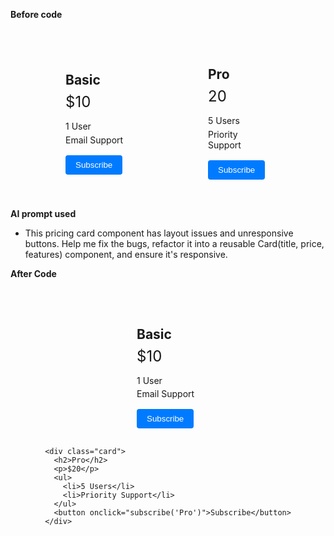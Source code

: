 **Before code**
 <div class="pricing">
  <div class="card">
    <h2>Basic</h2>
    <p>$10</p>
    <ul>
      <li>1 User</li>
      <li>Email Support</li>
    </ul>
    <button>Subscribe</button>
  </div>
  <div class="card">
    <h2>Pro</h2>
    <p>20</p>
    <ul>
      <li>5 Users</li>
      <li>Priority Support</li>
    </ul>
    <button>Subscribe</button>
  </div>
</div>
<style>
.pricing {
  display: block;
}
.card {
  width: 100px;
  margin: auto;
}
</style>
<script>
document.querySelector("button").addEventListener("click", () => {
  alert("Subscribed!");
});
</script> 

**AI prompt used**
- This pricing card component has layout issues and unresponsive buttons. Help me fix the bugs, refactor it into a reusable Card(title, price, features) component, and ensure it's responsive.

**After Code**

 <!DOCTYPE html>
<html lang="en">
<head>
  <meta charset="UTF-8" />
  <meta name="viewport" content="width=device-width, initial-scale=1.0"/>
  <title>Pricing Cards</title>
  <style>
    .pricing {
      display: flex;
      justify-content: center;
      flex-wrap: wrap;
      gap: 1rem;
      padding: 2rem;
    }

    .card {
      flex: 1 1 250px;
      border: 1px solid #ccc;
      border-radius: 8px;
      padding: 1.5rem;
      box-shadow: 0 2px 8px rgba(0,0,0,0.1);
      text-align: center;
    }

    .card h2 {
      margin-bottom: 0.5rem;
    }

    .card p {
      font-size: 1.5rem;
      margin: 0.5rem 0;
    }

    .card ul {
      list-style: none;
      padding: 0;
      margin: 1rem 0;
    }

    .card ul li {
      margin: 0.3rem 0;
    }

    .card button {
      padding: 0.5rem 1rem;
      background-color: #007bff;
      color: white;
      border: none;
      border-radius: 4px;
      cursor: pointer;
    }

    .card button:hover {
      background-color: #0056b3;
    }
  </style>
</head>
<body>

  <div class="pricing">
    <div class="card">
      <h2>Basic</h2>
      <p>$10</p>
      <ul>
        <li>1 User</li>
        <li>Email Support</li>
      </ul>
      <button onclick="subscribe('Basic')">Subscribe</button>
    </div>

    <div class="card">
      <h2>Pro</h2>
      <p>$20</p>
      <ul>
        <li>5 Users</li>
        <li>Priority Support</li>
      </ul>
      <button onclick="subscribe('Pro')">Subscribe</button>
    </div>
  </div>

  <script>
    function subscribe(plan) {
      alert(`You subscribed to the ${plan} plan!`);
    }
  </script>
</body>
</html>



